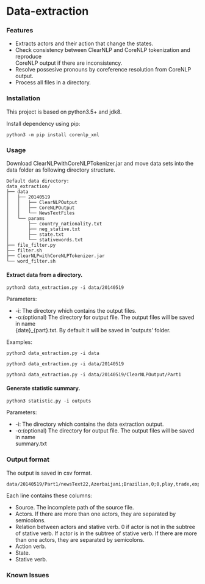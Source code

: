 # Data-extraction

### Features
- Extracts actors and their action that change the states.
- Check consistency between ClearNLP and CoreNLP tokenization and reproduce \
CoreNLP output if there are inconsistency.
- Resolve possesive pronouns by coreference resolution from CoreNLP output.
- Process all files in a directory.

### Installation
This project is based on python3.5+ and jdk8.

Install dependency using pip:
```
python3 -m pip install corenlp_xml
```

### Usage
Download ClearNLPwithCoreNLPTokenizer.jar and move data sets into the data folder as following directory structure.

```
Default data directory:
data_extraction/
├── data
│   ├── 20140519
│   │   ├── ClearNLPOutput
│   │   ├── CoreNLPOutput   
│   │   └── NewsTextFiles   
│   └── params
│       ├── country_nationality.txt
│       ├── neg_stative.txt
│       ├── state.txt
│       └── stativewords.txt
├── file_filter.py
├── filter.sh
├── ClearNLPwithCoreNLPTokenizer.jar
└── word_filter.sh
```

#### Extract data from a directory.
```
python3 data_extraction.py -i data/20140519
```

Parameters:

- -i: The directory which contains the output files.
- -o:(optional) The directory for output file. The output files will be saved in name \
{date}_{part}.txt. By default it will be saved in 'outputs' folder.

Examples:
```
python3 data_extraction.py -i data
```
```
python3 data_extraction.py -i data/20140519
```
```
python3 data_extraction.py -i data/20140519/ClearNLPOutput/Part1
```

#### Generate statistic summary.
```
python3 statistic.py -i outputs
```

Parameters:

- -i: The directory which contains the data extraction output.
- -o:(optional) The directory for output file. The output files will be saved in name \
summary.txt

### Output format
The output is saved in csv format. 
```
data/20140519/Part1/newsText22,Azerbaijani;Brazilian,0;0,play,trade,expand
```
Each line contains these columns:
- Source. The incomplete path of the source file.
- Actors. If there are more than one actors, they are separated by semicolons.
- Relation between actors and stative verb. 0 if actor is not in the subtree \
of stative verb. If actor is in the subtree of stative verb. If there are more \
than one actors, they are separated by semicolons.
- Action verb.
- State.
- Stative verb.

### Known Issues
